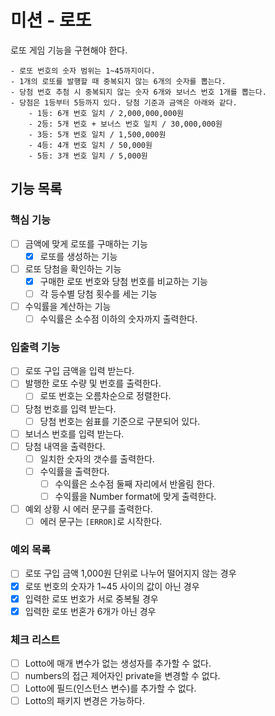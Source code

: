 # 미션 - 로또

로또 게임 기능을 구현해야 한다.

```
- 로또 번호의 숫자 범위는 1~45까지이다.
- 1개의 로또를 발행할 때 중복되지 않는 6개의 숫자를 뽑는다.
- 당첨 번호 추첨 시 중복되지 않는 숫자 6개와 보너스 번호 1개를 뽑는다.
- 당첨은 1등부터 5등까지 있다. 당첨 기준과 금액은 아래와 같다.
    - 1등: 6개 번호 일치 / 2,000,000,000원
    - 2등: 5개 번호 + 보너스 번호 일치 / 30,000,000원
    - 3등: 5개 번호 일치 / 1,500,000원
    - 4등: 4개 번호 일치 / 50,000원
    - 5등: 3개 번호 일치 / 5,000원
```

## 기능 목록

### 핵심 기능

- [ ] 금액에 맞게 로또를 구매하는 기능
  - [x] 로또를 생성하는 기능
- [ ] 로또 당첨을 확인하는 기능
  - [x] 구매한 로또 번호와 당첨 번호를 비교하는 기능
  - [ ] 각 등수별 당첨 횟수를 세는 기능
- [ ] 수익률을 계산하는 기능
  - [ ] 수익률은 소수점 이하의 숫자까지 출력한다.

### 입출력 기능

- [ ] 로또 구입 금액을 입력 받는다.
- [ ] 발행한 로또 수량 및 번호를 출력한다.
  - [ ] 로또 번호는 오름차순으로 정렬한다.
- [ ] 당첨 번호를 입력 받는다.
  - [ ] 당첨 번호는 쉼표를 기준으로 구분되어 있다.
- [ ] 보너스 번호를 입력 받는다.
- [ ] 당첨 내역을 출력한다.
  - [ ] 일치한 숫자의 갯수를 출력한다.
  - [ ] 수익률을 출력한다.
    - [ ] 수익률은 소수점 둘째 자리에서 반올림 한다.
    - [ ] 수익률을 Number format에 맞게 출력한다.
- [ ] 예외 상황 시 에러 문구를 출력한다.
  - [ ] 에러 문구는 `[ERROR]`로 시작한다.

### 예외 목록

- [ ] 로또 구입 금액 1,000원 단위로 나누어 떨어지지 않는 경우
- [x] 로또 번호의 숫자가 1~45 사이의 값이 아닌 경우
- [x] 입력한 로또 번호가 서로 중복될 경우
- [x] 입력한 로또 번혼가 6개가 아닌 경우

### 체크 리스트

- [ ] Lotto에 매개 변수가 없는 생성자를 추가할 수 없다.
- [ ] numbers의 접근 제어자인 private을 변경할 수 없다.
- [ ] Lotto에 필드(인스턴스 변수)를 추가할 수 없다.
- [ ] Lotto의 패키지 변경은 가능하다.
